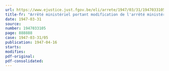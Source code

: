 ```yaml
---
url: https://www.ejustice.just.fgov.be/eli/arrete/1947/03/31/1947033105/justel
title-fr: "Arrêté ministériel portant modification de l'arrêté ministériel du 19 octobre 1946, fixant, pour les exercices 1945 et 1946, les contributions et les redevances provisionnelles à verser au Conseil professionnel de la construction, en liquidation"
date: 1947-03-31
source:
number: 1947033105
page: 888888
case: 1947-03-31/05
publication: 1947-04-16
starts:
modifies:
pdf-original:
pdf-consolidated:
---
```


